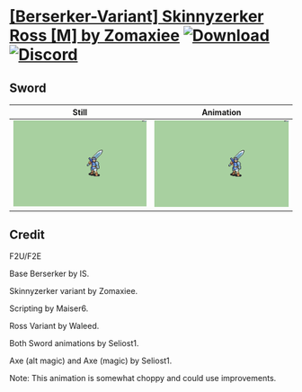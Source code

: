 # [\[Berserker-Variant\] Skinnyzerker Ross \[M\] by Zomaxiee](./) [![Download](https://img.shields.io/badge/Download--red?style=social&logo=github)](https://minhaskamal.github.io/DownGit/#/home?url=https://github.com/Klokinator/FE-Repo/tree/main/Battle%20Animations%2FInfantry%20-%20(Axe)%20Brigs%2C%20Pirates%2C%20Zerkers%2F%5BBerserker-Variant%5D%20Skinnyzerker%20Ross%20%5BM%5D%20by%20Zomaxiee%2F1.%20Sword) [![Discord](https://img.shields.io/badge/Discord--blue?style=social&logo=discord)](https://discord.gg/C7VNGnyTPA)

## Sword

| Still | Animation |
| :---: | :-------: |
| ![Sword still](./Sword_000.png) | ![Sword](./Sword.gif) |

## Credit

F2U/F2E

Base Berserker by IS.

Skinnyzerker variant by Zomaxiee.

Scripting by Maiser6.

Ross Variant by Waleed.

Both Sword animations by Seliost1.

Axe (alt magic) and Axe (magic) by Seliost1.

Note: This animation is somewhat choppy and could use improvements.
